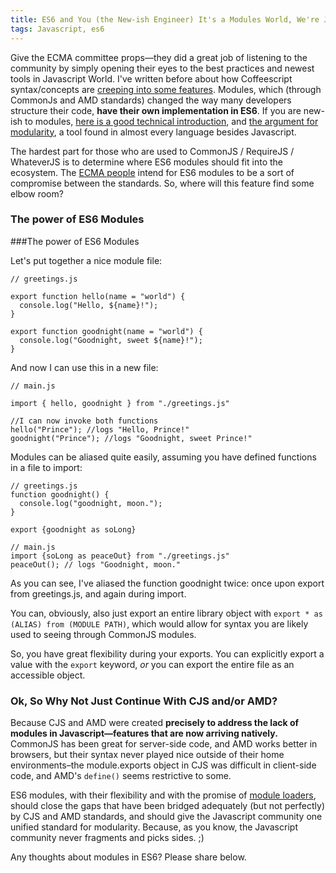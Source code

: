 ```yaml
---
title: ES6 and You (the New-ish Engineer) It's a Modules World, We're Just Living In It
tags: Javascript, es6
---
```


Give the ECMA committee props—they did a great job of listening to the community by simply opening their eyes to the best practices and newest tools in Javascript World. I've written before about how Coffeescript syntax/concepts are [creeping into some features](http://blog.chrisclayman.com/es6-and-you-the-new-ish-engineer-rest-and-default-parameters/). Modules, which (through CommonJs and AMD standards) changed the way many developers structure their code, **have their own implementation in ES6**. If you are new-ish to modules, [here is a good technical introduction](http://addyosmani.com/writing-modular-js/), and [the argument for modularity](http://eloquentjavascript.net/1st_edition/chapter9.html), a tool found in almost every language besides Javascript.

The hardest part for those who are used to CommonJS / RequireJS / WhateverJS is to determine where ES6 modules should fit into the ecosystem. The [ECMA people](http://www.ecma-international.org/memento/TC39.htm) intend for ES6 modules to be a sort of compromise between the standards. So, where will this feature find some elbow room?

### The power of ES6 Modules
###The power of ES6 Modules

Let's put together a nice module file:

```
// greetings.js

export function hello(name = "world") {
  console.log("Hello, ${name}!");
}

export function goodnight(name = "world") {
  console.log("Goodnight, sweet ${name}!");
}

```

And now I can use this in a new file:

```
// main.js

import { hello, goodnight } from "./greetings.js"

//I can now invoke both functions
hello("Prince"); //logs "Hello, Prince!"
goodnight("Prince"); //logs "Goodnight, sweet Prince!"

```

Modules can be aliased quite easily, assuming you have defined functions in a file to import:

```
// greetings.js
function goodnight() {
  console.log("goodnight, moon.");
}

export {goodnight as soLong}

// main.js
import {soLong as peaceOut} from "./greetings.js"
peaceOut(); // logs "Goodnight, moon."
```

As you can see, I've aliased the function goodnight twice: once upon export from greetings.js, and again during import.

You can, obviously, also just export an entire library object with `export * as (ALIAS) from (MODULE PATH)`, which would allow for syntax you are likely used to seeing through CommonJS modules.

So, you have great flexibility during your exports. You can explicitly export a value with the `export` keyword, *or* you can export the entire file as an accessible object.



### Ok, So Why Not Just Continue With CJS and/or AMD?

Because CJS and AMD were created **precisely to address the lack of modules in Javascript—features that are now arriving natively.** CommonJS has been great for server-side code, and AMD works better in browsers, but their syntax never played nice outside of their home environments–the module.exports object in CJS was difficult in client-side code, and AMD's `define()` seems restrictive to some.

ES6 modules, with their flexibility and with the promise of [module loaders](https://people.mozilla.org/~jorendorff/js-loaders/Loader.html), should close the gaps that have been bridged adequately (but not perfectly) by CJS and AMD standards, and should give the Javascript community one unified standard for modularity. Because, as you know, the Javascript community never fragments and picks sides. ;)

Any thoughts about modules in ES6? Please share below.

